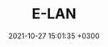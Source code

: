 ---
layout: skill
title:  E-LAN
date:   2021-10-27 15:01:35 +0300
image:  '/images/elan.png'
tags:   [education, social, jeu]
---